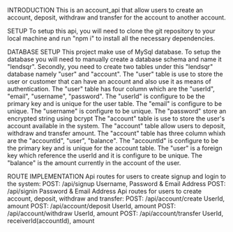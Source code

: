 INTRODUCTION
    This is an account_api that allow users to create an account, deposit, withdraw and transfer for the account to another account.
    
SETUP
    To setup this api, you will need to clone the git repository to your local machine and run "npm i" to install all the necessary dependencies.

DATABASE SETUP
    This project make use of MySql database. To setup  the database you will  need to manually create a database schema and name it "lendsqr".  Secondly, you  need to create two tables under this "lendsqr" database namely "user" and "account".
    The "user" table is use to store the user or customer that can have an account and also use it as means of authentication. The "user" table has four column which are the "userId", "email", "username", "password". 
          The "userId" is configure to be the primary key and is unique for the user table.
          The "email" is configure to  be unique.
          The "username" is configure to  be unique.
          The "password" store an encrypted string using bcrypt
    The "account" table is use to store the user's account available in the system. The "account" table allow users to deposit, withdraw and transfer amount. The "account" table has three column whixh are the "accountId", "user", "balance".
          The "accountId" is configure to be the primary key and is unique for the account table.
          The "user" is a foreign key which reference the userId and it is configure to be unique.
          The "balance" is the amount currently in the account of the user.
          
      
ROUTE IMPLEMENTATION
    Api routes for users to create signup and login to the system:
        POST: /api/signup
            Username, Password & Email Address
        POST: /api/signin
            Password & Email Address
    Api routes for users to create account, deposit, withdraw and transfer:
        POST: /api/account/create
            UserId, amount
        POST: /api/account/deposit
            UserId, amount
        POST: /api/account/withdraw
            UserId, amount
        POST: /api/account/transfer
            UserId, receiverId(accountId), amount
            
            
